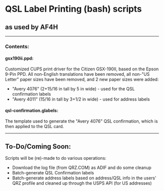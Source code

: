 # QSL Label Printing (bash) scripts

## as used by AF4H

---

### Contents:

#### gsx190ii.ppd:

Customized CUPS print driver for the Citizen GSX-190II, based on the Epson 9-Pin PPD. All non-English translations have been removed, all non-"US Letter" paper sizes have been removed, and 2 new paper sizes were added: 

 - "Avery 4076" (2+15/16 in tall by 5 in wide) - used for the QSL confirmation labels
 - "Avery 4011" (15/16 in tall by 3+1/2 in wide) - used for address labels


#### qsl-confirmation.glabels:

The template used to generate the "Avery 4076" QSL confirmation, which is then applied to the QSL card.

---

## To-Do/Coming Soon:

Scripts will be (re)-made to do various operations:

 - Download the log file (from QRZ.COM) as ADIF and do some cleanup
 - Batch-generate QSL Confirmation labels
 - Batch-generate address labels based on address/QSL info in the users' QRZ profile and cleaned up through the USPS API (for US addresses)
